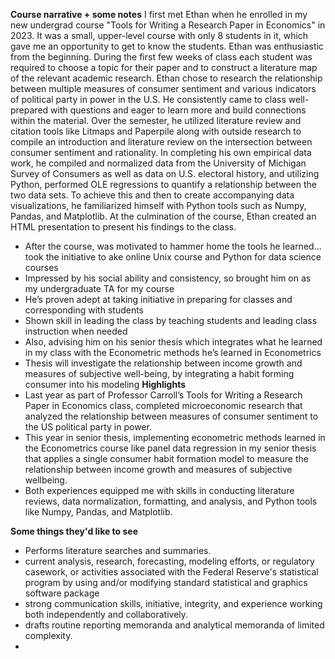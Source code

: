 **Course narrative + some notes**
I first met Ethan when he enrolled in my new undergrad course "Tools for Writing a Research Paper in Economics" in 2023.  It was a small, upper-level course with only 8 students in it, which gave me an opportunity to get to know the students.  Ethan was enthusiastic from the beginning.  During the first few weeks of class each student was required to choose a topic for their paper and to construct a literature map of the relevant academic research. Ethan chose to research the relationship between multiple measures of consumer sentiment and various indicators of political party in power in the U.S. He consistently came to class well-prepared with questions and eager to learn more and build connections within the material. Over the semester, he utilized literature review and citation tools like Litmaps and Paperpile along with outside research to compile an introduction and literature review on the intersection between consumer sentiment and rationality. In completing his own empirical data work, he compiled and normalized data from the University of Michigan Survey of Consumers as well as data on U.S. electoral history, and utilizing Python, performed OLE regressions to quantify a relationship between the two data sets. To achieve this and then to create accompanying data visualizations, he familiarized himself with Python tools such as Numpy, Pandas, and Matplotlib. At the culmination of the course, Ethan created an HTML presentation to present his findings to the class. 
-	After the course, was motivated to hammer home the tools he learned…took the initiative to ake online Unix course and Python for data science courses 
-	Impressed by his social ability and consistency, so brought him on as my undergraduate TA for my course
-	He’s proven adept at taking initiative in preparing for classes and corresponding with students
-	Shown skill in leading the class by teaching students and leading class instruction when needed
-	Also, advising him on his senior thesis which integrates what he learned in my class with the Econometric methods he’s learned in Econometrics
-	Thesis will investigate the relationship between income growth and measures of subjective well-being, by integrating a habit forming consumer into his modeling
**Highlights**
-	Last year as part of Professor Carroll’s Tools for Writing a Research Paper in Economics class, completed microeconomic research that analyzed the relationship between measures of consumer sentiment to the US political party in power.
-	This year in senior thesis, implementing econometric methods learned in the Econometrics course like panel data regression in my senior thesis that applies a single consumer habit formation model to measure the relationship between income growth and measures of subjective wellbeing.
-	Both experiences equipped me with skills in conducting literature reviews, data normalization, formatting, and analysis, and Python tools like Numpy, Pandas, and Matplotlib.

**Some things they'd like to see**
- Performs literature searches and summaries.
- current analysis, research, forecasting, modeling efforts, or regulatory casework, or activities associated with the Federal Reserve's statistical program by using and/or modifying standard statistical and graphics software package
- strong communication skills, initiative, integrity, and experience working both independently and collaboratively.
- drafts routine reporting memoranda and analytical memoranda of limited complexity.
- 
